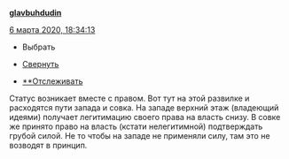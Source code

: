 [**glavbuhdudin**](https://glavbuhdudin.livejournal.com/)

 [6 марта 2020, 18:34:13](https://ivanov-petrov.livejournal.com/2238166.html?thread=144791510#t144791510)

- Выбрать

- [Свернуть](https://ivanov-petrov.livejournal.com/2238166.html?thread=144791510#t144791510)

- [**Отслеживать](https://www.livejournal.com/manage/subscriptions/comments.bml?talkid=144791510&journal=ivanov_petrov)

Статус возникает вместе с правом. Вот тут на этой развилке и расходятся пути запада и совка. На западе верхний этаж (владеющий идеями) получает легитимацию своего права на власть снизу. В совке же принято право на власть (кстати нелегитимной) подтверждать грубой силой. Не то чтобы на западе не применяли силу, там это не возводят в принцип.

<div style="display: none;">  </div>
